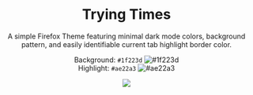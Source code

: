 <h1 align=center>Trying Times</h1>

<p align=center>A simple Firefox Theme featuring minimal dark mode colors, background pattern, and easily identifiable current tab highlight border color.</p>

<p align=center>Background: <code>#1f223d</code> <img alt="#1f223d" src="https://placehold.co/15x15/1f223d/1f223d.png" />
<br />
Highlight: <code>#ae22a3</code> <img alt="#ae22a3" src="https://placehold.co/15x15/ae22a3/ae22a3.png" /></p>

<p align=center>
<img src="images/3945882.png" />
</p>

